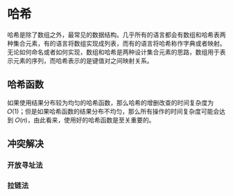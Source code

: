 <!--
 * @Author: matiastang
 * @Date: 2022-04-20 15:45:49
 * @LastEditors: matiastang
 * @LastEditTime: 2022-04-20 15:51:35
 * @FilePath: /matias-Golang/md/基础/哈希.md
 * @Description: 哈希
-->
# 哈希

哈希是除了数组之外，最常见的数据结构。几乎所有的语言都会有数组和哈希表两种集合元素，有的语言将数组实现成列表，而有的语言将哈希称作字典或者映射。无论如何命名或者如何实现，数组和哈希是两种设计集合元素的思路，数组用于表示元素的序列，而哈希表示的是键值对之间映射关系。

## 哈希函数

如果使用结果分布较为均匀的哈希函数，那么哈希的增删改查的时间复杂度为 𝑂(1)；但是如果哈希函数的结果分布不均匀，那么所有操作的时间复杂度可能会达到 𝑂(𝑛)，由此看来，使用好的哈希函数是至关重要的。

## 冲突解决

### 开放寻址法

### 拉链法